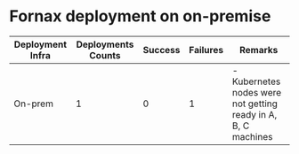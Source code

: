 # Fornax deployment on on-premise

Deployment Infra | Deployments Counts | Success | Failures | Remarks
--- | --- | --- | --- | ---
On-prem | 1 | 0 | 1 |- Kubernetes nodes were not getting ready in A, B, C machines
